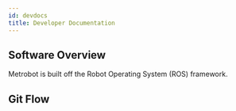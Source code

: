 ```yaml
---
id: devdocs
title: Developer Documentation
---
```


## Software Overview

Metrobot is built off the Robot Operating System (ROS) framework. 

## Git Flow

